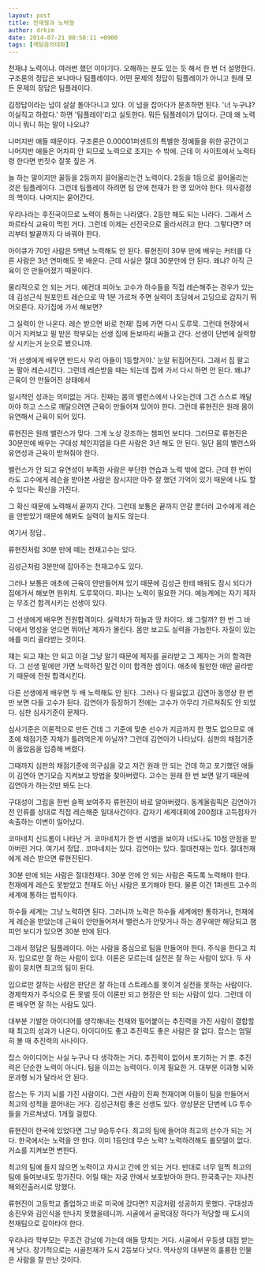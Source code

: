 ```yaml
---
layout: post
title: 천재형과 노력형
author: drkim
date: 2014-07-21 00:58:11 +0900
tags: [깨달음의대화]
---
```

  


천재냐 노력이냐. 여러번 했던 이야기다. 오해하는 분도 있는 듯 해서 한 번 더 설명한다. 구조론의 정답은 보나마나 팀플레이다. 어떤 문제의 정답이 팀플레이가 아니고 원래 모든 문제의 정답은 팀플레이다. 

  


김정답이라는 넘이 살살 돌아다니고 있다. 이 넘을 잡아다가 문초하면 된다. '너 누구냐? 이실직고 하렸다.' 하면 '팀플레이'라고 실토한다. 뭐든 팀플레이가 답이다. 근데 왜 노력이니 뭐니 하는 말이 나오냐? 

  


나머지반 애들 때문이다. 구조론은 0.00001퍼센트의 특별한 정예들을 위한 공간이고 나머지반 애들은 어차피 안 되므로 노력으로 조지는 수 밖에. 근데 이 사이트에서 노력타령 한다면 번짓수 잘못 짚은 거.

  


늘 하는 말이지만 꼴등을 2등까지 끌어올리는건 노력이다. 2등을 1등으로 끌어올리는 것은 팀플레이다. 그런데 팀플레이 하려면 팀 안에 천재가 한 명 있어야 한다. 의사결정의 핵이다. 나머지는 묻어간다.

  


우리나라는 후진국이므로 노력이 통하는 나라였다. 2등만 해도 되는 나라다. 그래서 스파르타식 교육이 먹힌 거다. 그런데 이제는 선진국으로 올라서려고 한다. 그렇다면? 머리부터 발끝까지 다 바꿔야 한다.

  


아이큐가 70인 사람은 5백년 노력해도 안 된다. 류현진이 30부 만에 배우는 커터를 다른 사람은 3년 연마해도 못 배운다. 근데 사실은 절대 30분만에 안 된다. 왜냐? 아직 근육이 안 만들어졌기 때문이다.

  


물리적으로 안 되는 거다. 예컨대 피아노 고수가 하수들을 직접 레슨해주는 경우가 있는데 김성근식 원포인트 레슨으로 딱 1분 가르쳐 주면 실력이 초딩에서 고딩으로 갑자기 뛰어오른다. 자기집에 가서 해보면? 

  


그 실력이 안 나온다. 레슨 받으면 바로 천재! 집에 가면 다시 도루묵. 그런데 현장에서 이거 지켜보고 필 받은 학부모는 선생 집에 돈보따리 싸들고 간다. 선생이 단번에 실력향상 시키는거 눈으로 봤으니까. 

  


'저 선생에게 배우면 반드시 우리 아들이 1등할거야.' 눈알 뒤집어진다. 그래서 집 팔고 논 팔아 레슨시킨다. 그런데 레슨받을 때는 되는데 집에 가서 다시 하면 안 된다. 왜냐? 근육이 안 만들어진 상태에서

  


일시적인 성과는 의미없는 거다. 진짜는 몸의 밸런스에서 나오는건데 그건 스스로 깨달아야 하고 스스로 깨달으려면 근육이 만들어져 있어야 한다. 그런데 류현진은 원래 몸이 유연해서 근육이 되어 있다.

  


류현진은 원래 밸런스가 맞다. 그게 노상 강조하는 챔피언 보디다. 그러므로 류현진은 30분만에 배우는 구대성 체인지업을 다른 사람은 3년 해도 안 된다. 일단 몸의 밸런스와 유연성과 근육이 받쳐줘야 한다.

  


밸런스가 안 되고 유연성이 부족한 사람은 부단한 연습과 노력 밖에 없다. 근데 한 번이라도 고수에게 레슨을 받아본 사람은 잠시지만 아주 잘 했던 기억이 있기 때문에 나도 할 수 있다는 확신을 가진다.

  


그 확신 때문에 노력해서 끝까지 간다. 그런데 보통은 끝까지 안갈 뿐더러 고수에게 레슨을 안받았기 때문에 해봐도 실력이 늘지도 않는다. 

  


여기서 정답.. 

  


류현진처럼 30분 만에 떼는 천재고수는 있다.

김성근처럼 3분만에 잡아주는 천재고수도 있다. 

  


그러나 보통은 애초에 근육이 안만들어져 있기 때문에 김성근 한테 배워도 잠시 되다가 집에가서 해보면 원위치. 도루묵이다. 피나는 노력이 필요한 거다. 예능계에는 자기 제자는 무조건 합격시키는 선생이 있다.

  


그 선생에게 배우면 전원합격이다. 실력차가 하늘과 땅 차이다. 왜 그럴까? 한 번 그 바닥에서 명성을 얻으면 뛰어난 제자가 몰린다. 몸만 보고도 실력을 가늠한다. 자질이 있는 애를 미리 골라받는 것이다. 

  


쟤는 되고 쟤는 안 되고 이걸 그냥 알기 때문에 제자를 골라받고 그 제자는 거의 합격한다. 그 선생 밑에만 가면 노력하건 말건 이미 합격한 셈이다. 애초에 될만한 애만 골라받기 때문에 전원 합격시킨다. 

  


다른 선생에게 배우면 두 배 노력해도 안 된다. 그러나 다 필요없고 김연아 동영상 한 번만 보면 다들 고수가 된다. 김연아가 등장하기 전에는 고수가 아무리 가르쳐줘도 안 되었다. 심판 심사기준이 문제다. 

  


심사기준은 이론적으로 만든 건데 그 기준에 맞춘 선수가 지금까지 한 명도 없으므로 애초에 채점기준 자체가 틀려먹은게 아닐까? 그런데 김연아가 나타났다. 심판의 채점기준이 옳았음을 입증해 버렸다. 

  


그때까지 심판의 채점기준에 의구심을 갖고 저건 원래 안 되는 건데 하고 포기했던 애들이 김연아 연기모습 지켜보고 방법을 찾아버렸다. 고수는 원래 한 번 보면 알기 때문에 김연아가 하는것만 봐도 는다. 

  


구대성이 그립을 한번 슬쩍 보여주자 류현진이 바로 알아버렸다. 동계올림픽은 김연아가 전 인류를 상대로 직접 레슨해준 일대사건이다. 갑자기 세계대회에 200점대 고득점자가 속출하는 이변이 일어났다. 

  


코마네치 신드롬이 나타난 거. 코마네치가 한 번 시범을 보이자 너도나도 10점 만점을 받아버린 거다. 여기서 정답.. 코마네치는 있다. 김연아는 있다. 절대천재는 있다. 절대천재에게 레슨 받으면 류현진된다.

  


30분 만에 되는 사람은 절대천재다. 30분 안에 안 되는 사람은 죽도록 노력해야 한다. 천재에게 레슨도 못받았고 천재도 아닌 사람은 포기해야 한다. 물론 이건 1퍼센트 고수의 세계에 통하는 법칙이다.

  


하수들 세계는 그냥 노력하면 된다. 그러니까 노력은 하수들 세계에만 통하거나, 천재에게 레슨을 받았는데 근육이 안만들어져서 밸런스가 안맞거나 하는 경우에만 해당되고 챔피언 보디가 있으면 30분 만에 된다. 

  


그래서 정답은 팀플레이다. 아는 사람을 중심으로 팀을 만들어야 한다. 주식을 한다고 치자. 입으로만 잘 하는 사람이 있다. 이론은 모르는데 실전은 잘 하는 사람이 있다. 두 사람이 뭉치면 최고의 팀이 된다.

  


입으로만 잘하는 사람은 판단은 잘 하는데 스트레스를 못이겨 실전을 못하는 사람이다. 경제학자가 주식으로 돈 못벌 듯이 이론만 되고 현장은 안 되는 사람이 있다. 그런데 이론 배우면 잘 하는 사람도 있다. 

  


대부분 기발한 아이디어를 생각해내는 천재와 밀어붙이는 추진력을 가진 사람이 결합할 때 최고의 성과가 나온다. 아이디어도 좋고 추진력도 좋은 사람은 잘 없다. 잡스는 엄밀히 볼 때 추진력의 사나이다.

  


잡스 아이디어는 사실 누구나 다 생각하는 거다. 추진력이 없어서 포기하는 거 뿐. 추진력은 단순한 노력이 아니다. 팀을 이끄는 능력이다. 이게 필요한 거. 대부분 이과형 뇌와 문과형 뇌가 달라서 안 된다.

  


잡스는 두 가지 뇌를 가진 사람이다. 그런 사람이 진짜 천재이며 이들이 팀을 만들어서 최고의 성적을 끌어내는 거다. 김성근처럼 좋은 선생도 있다. 양상문은 단번에 LG 투수들을 가르쳐냈다. 1개월 걸렸다.

  


류현진이 한국에 있었다면 그냥 9승투수다. 최고의 팀에 들어야 최고의 선수가 되는 거다. 한국에서는 노력을 안 한다. 이미 1등인데 무슨 노력? 노력하려해도 롤모델이 없다. 커쇼를 지켜보면 변한다.

  


최고의 팀에 들지 않으면 노력이고 자시고 간에 안 되는 거다. 반대로 너무 일찍 최고의 팀에 들여보내도 망가진다. 어릴 때는 자궁 안에서 보호받아야 한다. 한국축구는 지나친 해외진출러시로 망했다. 

  


류현진이 고등학교 졸업하고 바로 미국에 갔다면? 지금처럼 성공하지 못했다. 구대성과 송진우와 김인식을 만나지 못했을테니까. 시골에서 골목대장 하다가 적당할 때 도시의 천재팀으로 갈아타야 한다. 

  


우리나라 학부모는 무조건 강남에 가는데 애들 망치는 거다. 시골에서 우등생 대접 받는게 낫다. 장기적으로는 시골천재가 도시 2등보다 낫다. 역사상의 대부분의 훌륭한 인물은 사람을 잘 만난 것이다.